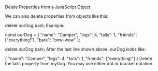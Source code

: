 Delete Properties from a JavaScript Object

We can also delete properties from objects like this:

delete ourDog.bark;
Example:

const ourDog = {
  "name": "Camper",
  "legs": 4,
  "tails": 1,
  "friends": ["everything!"],
  "bark": "bow-wow"
};

delete ourDog.bark;
After the last line shown above, ourDog looks like:

{
  "name": "Camper",
  "legs": 4,
  "tails": 1,
  "friends": ["everything!"]
}
Delete the tails property from myDog. You may use either dot or bracket notation.